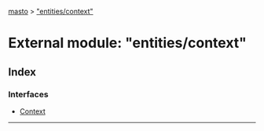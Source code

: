 [masto](../README.md) > ["entities/context"](../modules/_entities_context_.md)

# External module: "entities/context"

## Index

### Interfaces

* [Context](../interfaces/_entities_context_.context.md)

---


